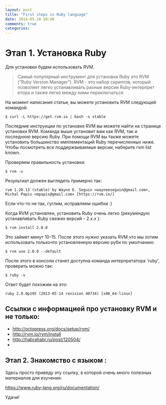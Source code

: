 ```yaml
---
layout: post
title: "First steps in Ruby language"
date: 2014-05-10 20:48
comments: true
categories: 
---
```



Этап 1. Установка Ruby 
=====

Для установки будем использовать RVM.
> Самый популярный инструмент для установки Ruby это RVM (“Ruby Version Manager”). 
 RVM - это набор скриптов, который позволяет легко устанавливать разные версии Ruby-интерпрет етора и также легко между ними переключаться 

<!-- more -->

На момент написания статьи, вы можете установить RVM следующей командой:

`$ curl -L https://get.rvm.io | bash -s stable`

Последние инструкции по установке RVM вы можете найти на странице установки RVM. Команда выше установит вам как RVM, так и последнюю версию Ruby. При помощи RVM вы также можете установить большинство имплементаций Ruby перечисленных ниже. Чтобы посмотреть все поддержвиваемые версии, наберите rvm list known.

Проверяем правильность установки:

`$ rvm -v`

Результиат должен выглядеть примерно так: 

`rvm 1.20.13 (stable) by Wayne E. Seguin <wayneeseguin@gmail.com>, Michal Papis <mpapis@gmail.com> [https://rvm.io/]`

Если что-то не так, гуглим, исправляем ошибки :)

Когда RVM установлен, установить Ruby очень легко (рекумендую устанавливать Ruby свежих версий - 2.x.x ):

`$ rvm install 2.0.0`

Это займет минут 10-15. После этого нужно указать RVM что мы хотим использовать толькочто установленную версию руби по умолчанию:

`$ rvm use 2.0.0 --default`


После этого в консоли станет доступна команда интерпретатора 'ruby', проверить можно так:

`$ ruby -v`

Ответ будет похожим на это:

`ruby 2.0.0p195 (2013-05-14 revision 40734) [x86_64-linux]`



Ссылки с информацией про установку RVM и не только:
---
- http://octopress.org/docs/setup/rvm/
- http://rvm.io/rvm/install
- http://habrahabr.ru/post/120504/
-


Этап 2. Знакомство с языком :
------

Здесь просто приведу эту ссылку, в которой очень много полезных материалов для изучения: 

https://www.ruby-lang.org/ru/documentation/

Удачи!




    